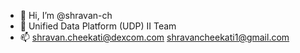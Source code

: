 - 👋 Hi, I’m @shravan-ch
- 🌱 Unified Data Platform (UDP) II Team
- 📫 shravan.cheekati@dexcom.com
     shravancheekati1@gmail.com

<!---
shravan-ch/shravan-ch is a ✨ special ✨ repository because its `README.md` (this file) appears on your GitHub profile.
You can click the Preview link to take a look at your changes.
--->

